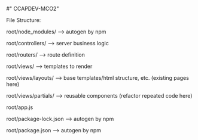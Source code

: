 #" CCAPDEV-MCO2" 

File Structure:

root/node_modules/ --> autogen by npm
  
root/controllers/ --> server business logic
  
root/routers/ --> route definition
  
root/views/ --> templates to render
  
root/views/layouts/  --> base templates/html structure, etc. (existing pages here)
    
root/views/partials/ --> reusable components (refactor repeated code here)
    
root/app.js
  
root/package-lock.json --> autogen by npm
  
root/package.json --> autogen by npm
